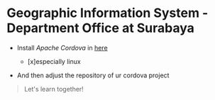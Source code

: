 # Geographic Information System - Department Office at Surabaya

* Install *Apache Cordova* in [here](https://evothings.com/doc/build/cordova-install-linux.html)
  * [x]especially linux

* And then adjust the repository of ur cordova project

> Let's learn together!

